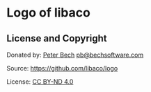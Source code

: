 # Logo of libaco

## License and Copyright

Donated by: [Peter Bech](https://github.com/Peteck) <pb@bechsoftware.com>

Source: https://github.com/libaco/logo

License: [CC BY-ND 4.0](https://creativecommons.org/licenses/by-nd/4.0/)
